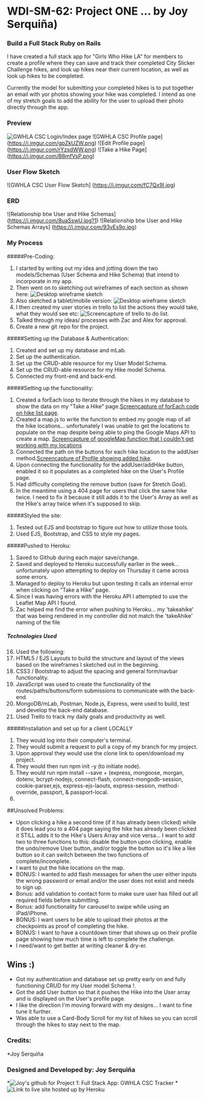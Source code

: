 # WDI-SM-62: Project ONE ... by Joy Serquiña)
### Build a Full Stack Ruby on Rails
I have created a full stack app for "Girls Who Hike LA" for members to create a profile where they can save and track their completed City Slicker Challenge hikes, and look up hikes near their current location, as well as look up hikes to be completed.

Currently the model for submitting your completed hikes is to put together an email with yor photos showing your hike was completed.  I intend as one of my stretch goals to add the ability for the user to upload their photo directly through the app.
### Preview
![GWHLA CSC Login/Index page](https://i.imgur.com/I6M4As1.png)
![GWHLA CSC Profile page] (https://i.imgur.com/gpZkUZW.png)
![Edit Profile page] (https://i.imgur.com/rYzsdWW.png)
![Take a Hike Page] (https://i.imgur.com/B8mfVsP.png)

### User Flow Sketch
![GWHLA CSC User Flow Sketch] (https://i.imgur.com/fC7Qx9l.jpg)

### ERD
![Relationship btw User and Hike Schemas] (https://i.imgur.com/8uaSswU.jpg?1)
![Relationship btw User and Hike Schemas Arrays] (https://i.imgur.com/93vEs9o.jpg)


### My Process
#####Pre-Coding:
1. I started by writing out my idea and jotting down the two models/Schemas (User Schema and Hike Schema) that intend to incorporate in my app. 
2. Then went on to sketching out wireframes of each section as shown here: ![Desktop wireframe sketch](https://i.imgur.com/nAbsbsl.jpg)
2. Also sketched a tablet/mobile version: ![Desktop wireframe sketch](https://i.imgur.com/2lZO0Zs.jpg)
3. I then created my user stories in trello to list the actions they would take, what they would see etc: ![Screencapture of trello to do list](https://i.imgur.com/taaCcnq.png).
5. Talked through my ideas/ processes with Zac and Alex for approval.
6. Create a new git repo for the project.

#####Setting up the Database & Authentication:
1. Created and set up my database and mLab.
2. Set up the authentication.
3. Set up the CRUD-able resource for my User Model Schema.
4. Set up the CRUD-able resource for my Hike model Schema.
5. Connected my front-end and back-end.

#####Setting up the functionality:
1. Created a forEach loop to iterate through the hikes in my database to show the data on my "Take a Hike" page.[Screencapture of forEach code on hike list page](https://i.imgur.com/rOBw6Yc.png).
2. Created a map.js to write the function to embed my google map of all the hike locations... unfortunately I was unable to get the locations to populate on the map despite being able to ping the Google Maps API to create a map. [Screencapture of googleMap function that I couldn't get working with my locations](https://i.imgur.com/Q3h9s2w.png)
3. Connected the path on the buttons for each hike location to the addUser method.[Screencapture of Profile showing added hike](https://i.imgur.com/gpZkUZW.png).
4. Upon connecting the functionality for the addUser/addHike button, enabled it so it populates as a completed hike on the User's Profile page.
5. Had difficulty completing the remove button (save for Stretch Goal).
6. In the meantime using a 404 page for users that click the same hike twice.  I need to fix it because it still adds it to the User's Array as well as the Hike's array twice when it's supposed to skip.

#####Styled the site:
1. Tested out EJS and bootstrap to figure out how to utilize those tools.
2. Used EJS, Bootstrap, and CSS to style my pages.

#####Pushed to Heroku:
1. Saved to Github during each major save/change.
2. Saved and deployed to Heroku successfully earlier in the week... unfortunately upon attempting to deploy on Thursday it came across some errors.
3. Managed to deploy to Heroku but upon testing it calls an internal error when clicking on "Take a Hike" page.
4. Since I was having errors with the Heroku API I attempted to use the Leaflet Map API I found.
5. Zac helped me find the error when pushing to Heroku... my 'takeahike' that was being rendered in my controller did not match the 'takeAhike' naming of the file

##### Technologies Used
16. Used the following:
17. HTML5 / EJS Layouts to build the structure and layout of the views based on the wireframes I sketched out in the beginning.
18. CSS3 / Bootstrap to adjust the spacing and general form/navbar functionality.
19. JavaScript was used to create the functionality of the routes/paths/buttons/form submissions to communicate with the back-end. 
20. MongoDB/mLab, Postman, Node.js, Express, were used to build, test and develop the back-end database.
21. Used Trello to track my daily goals and productivity as well.

#####Installation and set up for a client LOCALLY
1. They would log into their computer's terminal.
2. They would submit a request to pull a copy of my branch for my project.
3. Upon approval they would use the clone link to open/download my project.
4. They would then run npm init -y (to initiate node).
5. They would run npm install --save + (express, mongoose, morgan, dotenv, bcrypt-nodejs, connect-flash, connect-mongodb-session, cookie-parser,ejs, express-ejs-laouts, express-session, method-override, passport, & passport-local.
6. 

##Unsolved Problems:
* Upon clicking a hike a second time (if it has already been clicked) while it does lead you to a 404 page saying the hike has already been clicked it STILL adds it to the Hike's Users Array and vice versa... I want to add two to three functions to this: disable the button upon clicking, enable the undo/remove User button, and/or toggle the button so it's like a like button so it can switch between the two functions of complete/incomplete.
* I want to put the hike locations on the map.
* BONUS: I wanted to add flash messages for when the user either inputs the wrong password or email and/or the user does not exist and needs to sign up.
* Bonus: add validation to contact form to make sure user has filled out all required fields before submitting.
* Bonus: add functionality for carousel to swipe while using an iPad/iPhone.
* BONUS: I want users to be able to upload their photos at the checkpoints as proof of completing the hike.
* BONUS: I want to have a countdown timer that shows up on their profile page showing how much time is left to complete the challenge.
* I need/want to get better at writing cleaner & dry-er.

## Wins :)
* Got my authentication and database set up pretty early on and fully functioning CRUD for my User model Schema !.
* Got the add User button so that it pushes the Hike into the User array and is displayed on the User's profile page.
* I like the direction I'm moving forward with my designs... I want to fine tune it further.
* Was able to use a Card-Body Scroll for my list of hikes so you can scroll through the hikes to stay next to the map.

### Credits:
*Joy Serquiña

### Designed and Developed by: Joy Serquiña 
*![Joy's github for Project 1: Full Stack App: GWHLA CSC Tracker](https://github.com/essjay05/WDI-SM-62_Project-01)
*![Link to live site hosted up by Heroku](https://stormy-savannah-66566.herokuapp.com/)


